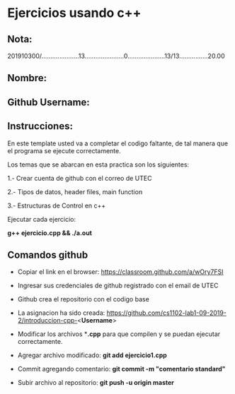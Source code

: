 # Ejercicios usando c++

Nota:
--
201910300/.....................13......................0.....................13/13................20.00


Nombre:
--

Github Username:
--

Instrucciones:
--

En este template usted va a completar el codigo faltante,
de tal manera que el programa se ejecute correctamente.

Los temas que se abarcan en esta practica son los siguientes:

1.- Crear cuenta de github con el correo de UTEC

2.- Tipos de datos, header files, main function

3.- Estructuras de Control en c++

Ejecutar cada ejercicio:

**g++ ejercicio.cpp && ./a.out**


Comandos github 
--
- Copiar el link en el browser:  https://classroom.github.com/a/wOry7FSI

- Ingresar sus credenciales de github registrado con el email de UTEC

- Github crea el repositorio con el codigo base

- La asignacion ha sido creada: https://github.com/cs1102-lab1-09-2019-2/introduccion-cpp-<**Username**>

- Modificar los archivos ***.cpp** para que compilen y se puedan ejecutar correctamente.

- Agregar archivo modificado:  **git add ejercicio1.cpp**

- Commit agregando comentario: **git commit -m "comentario standard"**

- Subir archivo al repositorio: **git push -u origin master**
